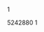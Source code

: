 ##
1

<bean id="multipartResolver"
      class="org.springframework.web.multipart.commons.CommonsMultipartResolver">
    <property name="defaultEncoding" value="UTF-8"/>
    <property name="maxUploadSize">
        <!--1 byte*1024*1024-->
        <value>5242880</value>
    </property>
    <property name="maxInMemorySize">
        <value>1</value>
    </property>
</bean>

##